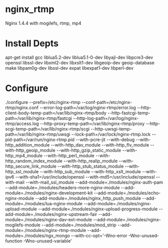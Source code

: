 nginx_rtmp
==========

Nginx  1.4.4 with mogilefs, rtmp, mp4


Install Depts
==========

apt-get install gcc liblua5.2-dev liblua5.1-0-dev libyajl-dev libpcre3-dev openssl libssl-dev libxml2-dev libxslt1-dev libgeoip-dev geoip-database make libpam0g-dev libssl-dev expat libexpat1-dev libperl-dev

Configure
==========

./configure --prefix=/etc/nginx-rtmp --conf-path=/etc/nginx-rtmp/nginx.conf --error-log-path=/var/log/nginx-rtmp/error.log --http-client-body-temp-path=/var/lib/nginx-rtmp/body --http-fastcgi-temp-path=/var/lib/nginx-rtmp/fastcgi --http-log-path=/var/log/nginx-rtmp/access.log --http-proxy-temp-path=/var/lib/nginx-rtmp/proxy --http-scgi-temp-path=/var/lib/nginx-rtmp/scgi --http-uwsgi-temp-path=/var/lib/nginx-rtmp/uwsgi --lock-path=/var/lock/nginx-rtmp.lock --pid-path=/var/run/nginx-rtmp.pid --with-pcre-jit --with-debug --with-http_addition_module --with-http_dav_module --with-http_flv_module --with-http_geoip_module --with-http_gzip_static_module --with-http_mp4_module --with-http_perl_module --with-http_random_index_module --with-http_realip_module --with-http_secure_link_module --with-http_stub_status_module --with-http_ssl_module --with-http_sub_module --with-http_xslt_module --with-ipv6 --with-sha1=/usr/include/openssl --with-md5=/usr/include/openssl --with-mail --with-mail_ssl_module --add-module=./modules/nginx-auth-pam --add-module=./modules/headers-more-nginx-module --add-module=./modules/nginx-development-kit --add-module=./modules/echo-nginx-module --add-module=./modules/nginx_http_push_module --add-module=./modules/lua-nginx-module --add-module=./modules/nginx-upload-module --add-module=./modules/nginx-upload-progress-module --add-module=./modules/nginx-upstream-fair --add-module=./modules/nginx-dav-ext-module --add-module=./modules/nginx-mogilefs-module --add-module=./modules/mod_strip --add-module=./modules/nginx-rtmp-module --add-module=./modules/ngx_mongo --with-cc-opt='-Wno-error -Wno-unused-function -Wno-unused-variable'
